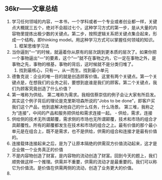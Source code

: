 ## 36kr——文章总结

1. 学习任何领域的内容，一本书，一个学科或者一个专业或者创业都一样，关键点大概就三五个，绝对不会超过七个。这种学习方式的第一步，是从大量的内容物里提炼出极少数的关键点。第二步，按照逻辑关系把关键点集合起来，形成一个结构，即thinking model。用这种学习方式可以掌握任何领域的知识。
	1. 框架思维学习法
2. 当你逼到“一”的时候，就逼着你从原有的层次跳到更本质的层次了。如果你把一个事物逼出“一”的要素，这个“一”就不在事物之内，它一定在事物之外，是事物之先，事物的根基，事物的背后，这时候就不是分类归堆了。
	1. 找到最核心，只有一，从一而生。找到最小单元
3. 德鲁克说：企业的唯一目的就是创造顾客价值。这里有两个关键点。第一个关键点是，在想我们的业务之前，要想到底谁是我们的顾客。第二个关键点，我们为顾客究竟创造了什么价值？
4. 第一堆称为供给。
第二堆称为需求。我相信蔡崇信的例子会让大家有所启发。其实这个例子背后的理论是克里斯坦森所说的“Jobs to be done”，即客户买我们这个产品，他到底解决他自己的什么任务，什么场景。
第三堆，我称之为“连接”，中间的产品和服务把供给和需求连接一起。
		- 供给，需求，连接
1. 供给侧的技术无所谓颠覆，需求侧的市场也无所谓颠覆，技术和市场的组合才具颠覆性。所有的颠覆都发生在技术和市场的组合之上。最有价值的那个最小单元是在组合上，既不是需求，也不是供给，供需的组合和连接才是最有价值的。
2. 连接载体连接起来之后，是为了让原本隔绝的供需双方价值流动起来，这才是企业做一个业务真正的价值
3. 不是内容物创造了财富，是内容物的流动创造了财富。回到今天的题上，我们顺势做这样一个推理。供需并不重要，供需的流动才是最重要的。我们可以称它为价值流。是价值在供需两侧的流动，创造了业务更大的价值。
4. 